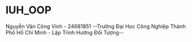 # IUH_OOP
Nguyễn Văn Công Vinh - 24681851
--Trường Đại Học Công Nghiệp Thành Phố Hồ Chí Minh - Lập Trình Hướng Đối Tượng--
